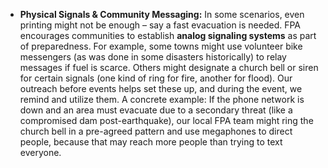 - **Physical Signals & Community Messaging:** In some scenarios, even printing might not be enough – say a fast evacuation is needed. FPA encourages communities to establish **analog signaling systems** as part of preparedness. For example, some towns might use volunteer bike messengers (as was done in some disasters historically) to relay messages if fuel is scarce. Others might designate a church bell or siren for certain signals (one kind of ring for fire, another for flood). Our outreach before events helps set these up, and during the event, we remind and utilize them. A concrete example: If the phone network is down and an area must evacuate due to a secondary threat (like a compromised dam post-earthquake), our local FPA team might ring the church bell in a pre-agreed pattern and use megaphones to direct people, because that may reach more people than trying to text everyone.